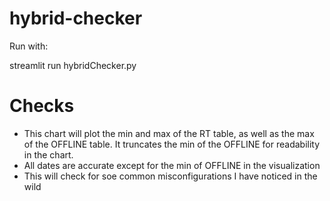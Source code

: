 # hybrid-checker


Run with:

streamlit run hybridChecker.py     

# Checks

* This chart will plot the min and max of the RT table, as well as the max of the OFFLINE table. It truncates the min of the OFFLINE for readability in the chart.
* All dates are accurate except for the min of OFFLINE in the visualization
* This will check for soe common misconfigurations I have noticed in the wild
